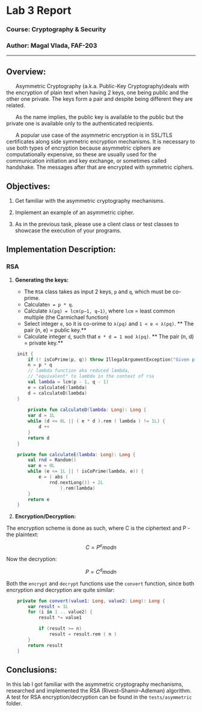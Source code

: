 # Lab 3 Report

### Course: Cryptography & Security

### Author: Magal Vlada, FAF-203

----

## Overview:

&ensp;&ensp;&ensp; Asymmetric Cryptography (a.k.a. Public-Key Cryptography)deals with the encryption of plain text when having 2 keys, one being public and the other one private. The keys form a pair and despite being different they are related.

&ensp;&ensp;&ensp; As the name implies, the public key is available to the public but the private one is available only to the authenticated recipients.

&ensp;&ensp;&ensp; A popular use case of the asymmetric encryption is in SSL/TLS certificates along side symmetric encryption mechanisms. It is necessary to use both types of encryption because asymmetric ciphers are computationally expensive, so these are usually used for the communication initiation and key exchange, or sometimes called handshake. The messages after that are encrypted with symmetric ciphers.

## Objectives:
1. Get familiar with the asymmetric cryptography mechanisms.

2. Implement an example of an asymmetric cipher.

3. As in the previous task, please use a client class or test classes to showcase the execution of your programs.

## Implementation Description:

### RSA 

1. **Generating the keys:**

   - The `RSA` class takes as input 2 keys, `p` and `q`, which must be co-prime.
   - Calculate`n = p * q`.
   - Calculate `λ(pq) = lcm(p−1, q−1)`, where `lcm` = least common multiple (the Carmichael function)
   - Select integer `e`, so it is co-orime to `λ(pq)`  and `1 < e < λ(pq)`. ** The pair (n, e) = public key.**
   - Calculate integer `d`, such that `e * d = 1 mod λ(pq)`. ** The pair (n, d) = private key.**

```kt
    init {
        if (! isCoPrime(p, q)) throw IllegalArgumentException("Given p and q must be co-prime.")
        n = p * q
        // lambda function aka reduced lambda,
        // "equivalent" to lambda in the context of rsa
        val lambda = lcm(p - 1, q - 1)
        e = calculateE(lambda)
        d = calculateD(lambda)
    }
    
        private fun calculateD(lambda: Long): Long {
        var d = 1L
        while (d <= 0L || ( e * d ).rem ( lambda ) != 1L) {
            d ++
        }
        return d
    }

    private fun calculateE(lambda: Long): Long {
        val rnd = Random()
        var e = 0L
        while (e <= 1L || ! isCoPrime(lambda, e)) {
            e = ( abs (
                rnd.nextLong()) + 2L
                    ).rem(lambda)
        }
        return e
    }
```

2. **Encryption/Decryption:**

The encryption scheme is done as such, where C is the ciphertext and P - the plaintext:

$$C = P^e mod n$$

Now the decryption:

$$P = C^d mod n$$

Both the `encrypt` and `decrypt` functions use the `convert` function,
since both encryption and decryption are quite similar:

```kt
    private fun convert(value1: Long, value2: Long): Long {
        var result = 1L
        for (i in 1 .. value2) {
            result *= value1

            if (result >= n)
                result = result.rem ( n )
        }
        return result
    }
```

## Conclusions:

In this lab I got familiar with the asymmetric cryptography mechanisms, 
researched and implemented the RSA (Rivest–Shamir–Adleman) algorithm. 
A test for RSA encryption/decryption can be found in the `tests/asymmetric` folder.

